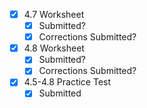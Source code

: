 - [x] 4.7 Worksheet
	- [x] Submitted?
	- [x] Corrections Submitted?
- [x] 4.8 Worksheet
	- [x] Submitted?
	- [x] Corrections Submitted?
- [x] 4.5-4.8 Practice Test
	- [x] Submitted